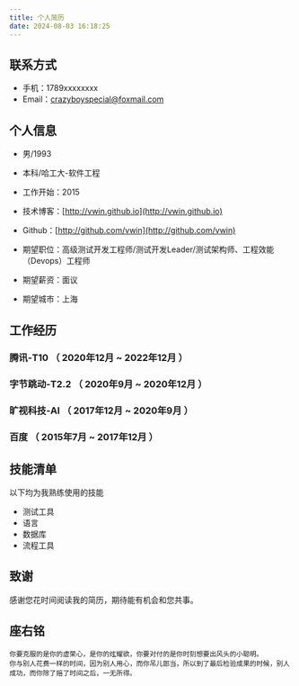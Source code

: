 ```yaml
---
title: 个人简历
date: 2024-08-03 16:18:25
---
```



## 联系方式
* 手机：1789xxxxxxxx
* Email：crazyboyspecial@foxmail.com


## 个人信息
- 男/1993 
- 本科/哈工大-软件工程 
- 工作开始：2015 
- 技术博客：[http://vwin.github.io](http://vwin.github.io)
- Github：[http://github.com/vwin](http://github.com/vwin)

- 期望职位：高级测试开发工程师/测试开发Leader/测试架构师、工程效能（Devops）工程师
- 期望薪资：面议
- 期望城市：上海


## 工作经历
### 腾讯-T10 （ 2020年12月 ~ 2022年12月 ）
### 字节跳动-T2.2 （ 2020年9月 ~ 2020年12月 ）
### 旷视科技-AI （ 2017年12月 ~ 2020年9月 ）
### 百度 （ 2015年7月 ~ 2017年12月 ）

## 技能清单

以下均为我熟练使用的技能

- 测试工具
- 语言
- 数据库
- 流程工具

## 致谢
感谢您花时间阅读我的简历，期待能有机会和您共事。

## 座右铭
```
你要克服的是你的虚荣心，是你的炫耀欲，你要对付的是你时刻想要出风头的小聪明。
你与别人花费一样的时间，因为别人用心，而你吊儿郎当，所以到了最后检验成果的时候，别人成功，而你除了赔了时间之后，一无所得。
```
